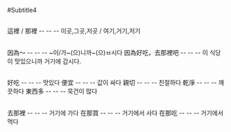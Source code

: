 #Subtitle4

##

這裡 / 那裡 -- -- -- 이곳,그곳,저곳 / 여기,거기,저기

##

因為～ -- -- -- ~이/가~(으)니까~(으)ㅂ시다
因為好吃，去那裡吧 -- -- -- 이 식당이 맛있으니까 거기에 갑시다.

##

好吃 -- -- -- 맛있다
便宜 -- -- -- 값이 싸다
親切 -- -- -- 친절하다
乾淨 -- -- -- 깨끗하다
東西多 -- -- -- 묵건이 많다

##

去那裡 -- -- -- 거기에 가다
在那買 -- -- -- 거기에서 사다
在那吃 -- -- -- 거기에서 먹다
